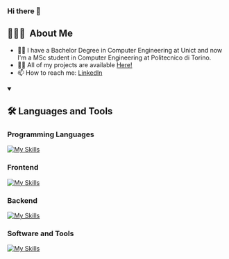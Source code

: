 ### Hi there 👋

## 👨🏻‍💻&nbsp; About Me

- 👨‍🎓 I have a Bachelor Degree in Computer Engineering at Unict and now I'm a MSc student in Computer Engineering at Politecnico di Torino.
- 👨‍💻 All of my projects are available <a href="https://github.com/SalvatoreCavallaro1?tab=repositories">Here!</a>
- 📫 How to reach me: <a href="https://www.linkedin.com/in/salvatore-cavallaro-6b43801b8/?locale=en_US" target="blank">LinkedIn</a>

<details open>
<summary>
  <h2>🛠️&nbsp;Languages&nbsp;and&nbsp;Tools</h2>
 </summary>
 
### Programming Languages
[![My Skills](https://skillicons.dev/icons?i=c,java,javascript,python&perline=9)](https://skillicons.dev)

### Frontend

[![My Skills](https://skillicons.dev/icons?i=html,css,bootstrap,react&perline=9)](https://skillicons.dev)

### Backend

[![My Skills](https://skillicons.dev/icons?i=firebase,express,mysql,mongodb,nodejs,sqlite,postgres&perline=9)](https://skillicons.dev)

### Software and Tools

[![My Skills](https://skillicons.dev/icons?i=vscode,postman,figma,git,github,md,latex,gradle,docker&perline=9)](https://skillicons.dev)

</details>


<!--
**SalvatoreCavallaro1/SalvatoreCavallaro1** is a ✨ _special_ ✨ repository because its `README.md` (this file) appears on your GitHub profile.

Here are some ideas to get you started:

- 🔭 I’m currently working on ...
- 🌱 I’m currently learning ...
- 👯 I’m looking to collaborate on ...
- 🤔 I’m looking for help with ...
- 💬 Ask me about ...
- 📫 How to reach me: ...
- 😄 Pronouns: ...
- ⚡ Fun fact: ...
-->
